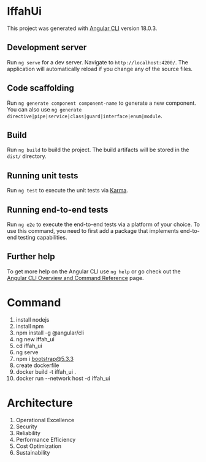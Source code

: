 # IffahUi

This project was generated with [Angular CLI](https://github.com/angular/angular-cli) version 18.0.3.

## Development server

Run `ng serve` for a dev server. Navigate to `http://localhost:4200/`. The application will automatically reload if you change any of the source files.

## Code scaffolding

Run `ng generate component component-name` to generate a new component. You can also use `ng generate directive|pipe|service|class|guard|interface|enum|module`.

## Build

Run `ng build` to build the project. The build artifacts will be stored in the `dist/` directory.

## Running unit tests

Run `ng test` to execute the unit tests via [Karma](https://karma-runner.github.io).

## Running end-to-end tests

Run `ng e2e` to execute the end-to-end tests via a platform of your choice. To use this command, you need to first add a package that implements end-to-end testing capabilities.

## Further help

To get more help on the Angular CLI use `ng help` or go check out the [Angular CLI Overview and Command Reference](https://angular.dev/tools/cli) page.


# Command
1. install nodejs
2. install npm
3. npm install -g @angular/cli
4. ng new iffah_ui
5. cd iffah_ui
6. ng serve
7. npm i bootstrap@5.3.3
8. create dockerfile
9. docker build -t iffah_ui .
10. docker run --network host -d iffah_ui


# Architecture
1. Operational Excellence
2. Security
3. Reliability
4. Performance Efficiency
5. Cost Optimization
6. Sustainability